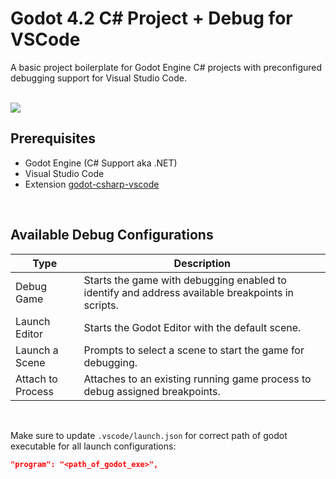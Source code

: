 # Godot 4.2 C# Project + Debug for VSCode

A basic project boilerplate for Godot Engine C# projects with preconfigured debugging support for Visual Studio Code.

<br />
<img src="https://github.com/guasam/godot-vscode-project/assets/72690494/97b97375-2004-4e89-bd60-0b00ec57573f" />
<br />

## Prerequisites

- Godot Engine (C# Support aka .NET)
- Visual Studio Code
- Extension [godot-csharp-vscode](https://marketplace.visualstudio.com/items?itemName=neikeq.godot-csharp-vscode)

<br />

## Available Debug Configurations

| Type                     | Description                                                |
|--------------------------|------------------------------------------------------------|
| Debug Game               | Starts the game with debugging enabled to identify and address available breakpoints in scripts. |
| Launch Editor            | Starts the Godot Editor with the default scene.            |
| Launch a Scene           | Prompts to select a scene to start the game for debugging. |
| Attach to Process        | Attaches to an existing running game process to debug assigned breakpoints. |

<br>

Make sure to update `.vscode/launch.json` for correct path of godot executable for all launch configurations:

```json
"program": "<path_of_godot_exe>",
```
